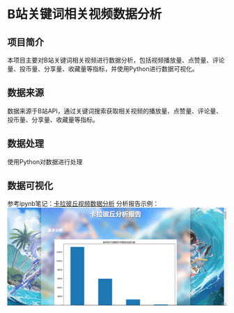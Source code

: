 # B站关键词相关视频数据分析
## 项目简介
本项目主要对B站关键词相关视频进行数据分析，包括视频播放量、点赞量、评论量、投币量、分享量、收藏量等指标，并使用Python进行数据可视化。

## 数据来源
数据来源于B站API，通过关键词搜索获取相关视频的播放量、点赞量、评论量、投币量、分享量、收藏量等指标。

## 数据处理
使用Python对数据进行处理

## 数据可视化
参考ipynb笔记：<a href='analysis_dataset.ipynb'>卡拉彼丘视频数据分析</a>
分析报告示例：
<img src='others/pics/report.png'></a>

